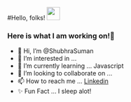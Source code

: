 #Hello, folks! <img src="https://raw.githubusercontent.com/MartinHeinz/MartinHeinz/master/wave.gif" width="30px">
### Here is what I am working on!👋

- 👋 Hi, I’m @ShubhraSuman
- 👀 I’m interested in ...  
- 🌱 I’m currently learning ... Javascript
- 💞️ I’m looking to collaborate on ... 
- 📫 How to reach me ... [Linkedin](https://www.linkedin.com/in/shubhra-suman-3125a5135/)
- ✨ Fun Fact ... I sleep alot!

<!---
ShubhraSuman/ShubhraSuman is a ✨ special ✨ repository because its `README.md` (this file) appears on your GitHub profile.
You can click the Preview link to take a look at your changes.
--->
